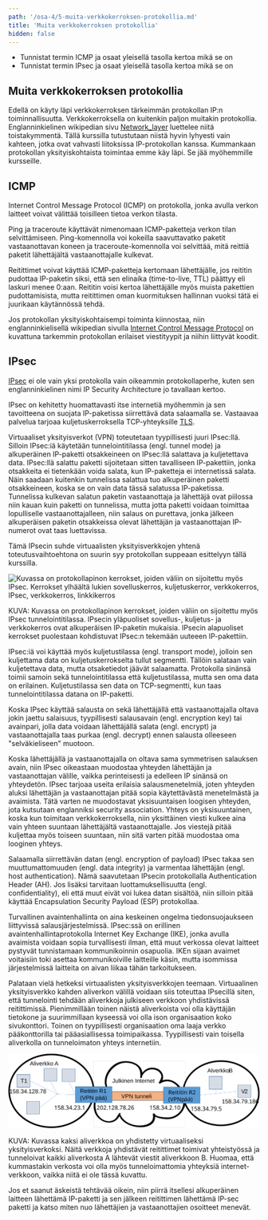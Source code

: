 ```yaml
---
path: '/osa-4/5-muita-verkkokerroksen-protokollia.md'
title: 'Muita verkkokerroksen protokollia'
hidden: false
---
```



<text-box variant='learningObjectives' name='Oppimistavoitteet'>

- Tunnistat termin ICMP ja osaat yleisellä tasolla kertoa mikä se on
- Tunnistat termin IPsec ja osaat yleisellä tasolla kertoa mikä se on

</text-box>



## Muita verkkokerroksen protokollia

Edellä on käyty läpi verkkokerroksen tärkeimmän protokollan IP:n toiminnallisuutta. Verkkokerroksella on kuitenkin paljon muitakin protokollia. Englanninkielinen wikipedian sivu [Network_layer](https://en.wikipedia.org/wiki/Network_layer) luettelee niitä toistakymmentä. Tällä kurssilla tutustutaan niistä hyvin lyhyesti vain kahteen, jotka ovat vahvasti liitoksissa IP-protokollan kanssa. Kummankaan protokollan yksityiskohtaista toimintaa emme käy läpi. Se jää myöhemmille kursseille.


## ICMP

Internet Control Message Protocol (ICMP) on protokolla, jonka avulla verkon laitteet voivat välittää toisilleen tietoa verkon tilasta.

Ping ja traceroute käyttävät nimenomaan ICMP-paketteja verkon tilan selvittämiseen. Ping-komennolla voi kokeilla saavuttavatko paketit vastaanottavan koneen ja traceroute-komennolla voi selvittää, mitä reittiä paketit lähettäjältä vastaanottajalle kulkevat.

Reitittimet voivat käyttää ICMP-paketteja kertomaan lähettäjälle, jos reititin pudottaa IP-paketin siksi, että sen elinaika (time-to-live, TTL) päättyy eli laskuri menee 0:aan. Reititin voisi kertoa lähettäjälle myös muista pakettien pudottamisista, mutta reitittimen oman kuormituksen hallinnan vuoksi tätä ei juurikaan käytännössä tehdä.

Jos protokollan yksityiskohtaisempi toiminta kiinnostaa, niin englanninkielisellä wikipedian sivulla [Internet Control Message Protocol](https://en.wikipedia.org/wiki/Internet_Control_Message_Protocol) on kuvattuna tarkemmin protokollan erilaiset viestityypit ja niihin liittyvät koodit.

<quiz id="ab8b2c39-4327-5d98-a2de-b0e0c60198c8"> </quiz>

## IPsec

[IPsec](https://fi.wikipedia.org/wiki/IPsec) ei ole vain yksi protokolla vain oikeammin protokollaperhe, kuten sen englanninkielinen nimi IP Security Architecture jo tavallaan kertoo.

IPsec on kehitetty huomattavasti itse internetiä myöhemmin ja sen tavoitteena on suojata IP-paketissa siirrettävä data salaamalla se. Vastaavaa palvelua tarjoaa kuljetuskerroksella TCP-yhteyksille [TLS](https://fi.wikipedia.org/wiki/TLS).

Virtuaaliset yksityisverkot (VPN) toteutetaan tyypillisesti juuri IPsec:llä. Silloin IPsec:iä käytetään tunnelointitilassa (engl. tunnel mode) ja alkuperäinen IP-paketti otsakkeineen on IPsec:llä salattava ja kuljetettava data. IPsec:llä salattu paketti sijoitetaan sitten tavalliseen IP-pakettiin, jonka otsakkeita ei tietenkään voida salata, kun IP-paketteja ei internetissä salata. Näin saadaan kuitenkin tunnelissa salattua tuo alkuperäinen paketti otsakkeineen, koska se on vain data tässä salatussa IP-paketissa. Tunnelissa kulkevan salatun paketin vastaanottaja ja lähettäjä ovat piilossa niin kauan kuin paketti on tunnelissa, mutta jotta paketti voidaan toimittaa lopulliselle vastaanottajalleen, niin salaus on purettava, jonka jälkeen alkuperäisen paketin otsakkeissa olevat lähettäjän ja vastaanottajan IP-numerot ovat taas luettavissa.

Tämä IPsecin suhde virtuaalisten yksityisverkkojen yhtenä toteutusvaihtoehtona on suurin syy protokollan suppeaan esittelyyn tällä kurssilla.

<img src="../img/IPsec.svg"  alt="Kuvassa on protokollapinon kerrokset, joiden väliin on sijoitettu myös IPsec. Kerrokset ylhäältä lukien sovelluskerros, kuljetuskerror, verkkokerros, IPsec, verkkokerros, linkkikerros">

KUVA: Kuvassa on protokollapinon kerrokset, joiden väliin on sijoitettu myös IPsec tunnelointitilassa. IPsecin yläpuoliset sovellus-, kuljetus- ja verkkokerros ovat alkuperäisen IP-paketin mukaisia. IPsecin alapuoliset kerrokset puolestaan kohdistuvat IPsec:n tekemään uuteeen IP-pakettiin.



IPsec:iä voi käyttää myös kuljetustilassa (engl. transport mode), jolloin sen kuljettama data on kuljetuskerrokselta tullut segmentti. Tällöin salataan vain kuljetettava data, mutta otsaketiedot jäävät salaamatta. Protokolla sinänsä toimii samoin sekä tunnelointitilassa että kuljetustilassa, mutta sen oma data on erilainen. Kuljetustilassa sen data on TCP-segmentti, kun taas tunnelointitilassa datana on IP-paketti.

Koska IPsec käyttää salausta on sekä lähettäjällä että vastaanottajalla oltava jokin jaettu salaisuus, tyypillisesti salausavain (engl. encryption key) tai avainpari, jolla data voidaan lähettäjällä salata (engl. encrypt) ja vastaanottajalla taas purkaa (engl. decrypt) ennen salausta olleeseen "selväkieliseen" muotoon.  

Koska lähettäjällä ja vastaanottajalla on oltava sama symmetrisen salauksen avain, niin IPsec oikeastaan muodostaa yhteyden lähettäjän ja vastaanottajan välille, vaikka perinteisesti ja edelleen IP sinänsä on yhteydetön. IPsec tarjoaa useita erilaisia salausmenetelmiä, joten yhteyden aluksi lähettäjän ja vastaanottajan pitää sopia käytettävästä menetelmästä ja avaimista. Tätä varten ne muodostavat yksisuuntaisen loogisen yhteyden, jota kutsutaan englanniksi security association. Yhteys on yksisuuntainen, koska kun toimitaan verkkokerroksella, niin yksittäinen viesti kulkee aina vain yhteen suuntaan lähettäjältä vastaanottajalle. Jos viestejä pitää kuljettaa myös toiseen suuntaan, niin sitä varten pitää muodostaa oma looginen yhteys. 

Salaamalla siirrettävän datan (engl. encryption of payload) IPsec takaa sen muuttumattomuuden (engl. data integrity) ja varmentaa lähettäjän (engl. host authentication).  Nämä saavutetaan IPsecin protokollalla Authentication Header (AH). Jos lisäksi tarvitaan luottamuksellisuutta (engl. confidentiality), eli että muut eivät voi lukea datan sisältöä, niin silloin pitää käyttää Encapsulation Security Payload (ESP) protokollaa.

Turvallinen avaintenhallinta on aina keskeinen ongelma tiedonsuojaukseen liittyvissä salausjärjestelmissä. IPsec:ssä on erillinen avaintenhallintaprotokolla Internet Key Exchange (IKE), jonka avulla avaimista voidaan sopia turvallisesti ilman, että muut verkossa olevat laitteet pystyvät tunnistamaan kommunikoinnin osapuolia.  IKEn sijaan avaimet voitaisiin toki asettaa kommunikoiville laitteille käsin, mutta isommissa järjestelmissä laitteita on aivan liikaa tähän tarkoitukseen. 

Palataan vielä hetkeksi virtuaalisten yksityisverkkojen teemaan. Virtuaalinen yksityisverkko kahden aliverkon välillä voidaan siis toteuttaa IPsecillä siten, että tunnelointi tehdään aliverkkoja julkiseen verkkoon yhdistävissä reitittimissä. Pienimmillään toinen näistä aliverkoista voi olla käyttäjän tietokone ja suurimmillaan kyseessä voi olla ison organisaation koko sivukonttori. Toinen on tyypillisesti organisaation oma laaja verkko pääkonttorilla tai pääasiallisessa toimipaikassa. Tyypillisesti vain toisella aliverkolla on tunneloimaton yhteys internetiin.

<img src="../img/4-5-vpn-tunneli.svg" alt= "Aliverkossa A on tietokone T1, jonka IP osoite on 158.34.128.78. Verkossa on myös muutama muu laite, joiden IP-osoitteita ei ole kerrottu. Laitteet on yhdistetty aliverkon reunalla olevaan reitittimeen R1, jonka aliverkon puoleinen IP-osoite on 158.34.23.1 ja julkisen internetin puoleinen osoite on 202.128.78.26. Reitittimen yhdistää toisen aliverkon B, reitittimeen R2 julkinen pilvimäinen internet, jonka läpi reitittimien välinen tunneli muodostaa suoran putken. Reitittimen R2 Internetin puoleinen IP-osoite on 158.34.2.10 ja aliverkon sisäpuolen IP-osoite on 158.34.79.5. Tässä toisessa aliverkossa on kuvattuna viestin vastaanottaja V2, jonka IP-osoite on 158.34.79.186. Lisäksi aliverkossa on yksi muu laite, jonka IP-osoitetta ei ole kerrottu.">

KUVA: Kuvassa kaksi aliverkkoa on yhdistetty virtuaaliseksi yksityisverkoksi. Näitä verkkoja yhdistävät reitittimet toimivat yhteistyössä ja tunneloivat kaikki aliverkosta A lähtevät viestit aliverkkoon B. Huomaa, että kummastakin verkosta voi olla myös tunneloimattomia yhteyksiä internet-verkkoon, vaikka niitä ei ole tässä kuvattu.


<quiz id="54e15fff-16f3-5281-88a3-fdfaf553ba65"> </quiz>

Jos et saanut äskeistä tehtävää oikein, niin piirrä itsellesi alkuperäinen laitteen lähettämä IP-paketti ja sen jälkeen reitittimen lähettämä IP-sec paketti ja katso miten nuo lähettäjien ja vastaanottajien osoitteet menevät.

